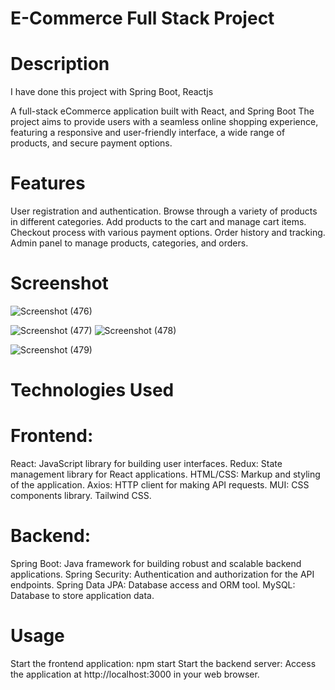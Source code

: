# E-Commerce Full Stack Project

# Description
I have done this project with Spring Boot, Reactjs 

A full-stack eCommerce application built with React, and Spring Boot The project aims to provide users with a seamless online shopping experience, featuring a responsive and user-friendly interface, a wide range of products, and secure payment options.

# Features
User registration and authentication.
Browse through a variety of products in different categories.
Add products to the cart and manage cart items.
Checkout process with various payment options.
Order history and tracking.
Admin panel to manage products, categories, and orders.
# Screenshot

![Screenshot (476)](https://github.com/user-attachments/assets/62c0c4c1-4f86-4c7d-bf62-eb5285607747)


![Screenshot (477)](https://github.com/user-attachments/assets/58d29e9b-a20f-458a-817f-1b065412ab85)
![Screenshot (478)](https://github.com/user-attachments/assets/30d7d02f-3826-4ab6-ac76-cbe186a7ef29)


![Screenshot (479)](https://github.com/user-attachments/assets/4347b285-d44e-4db1-b43c-2037aa33906b)


# Technologies Used
# Frontend:

React: JavaScript library for building user interfaces.
Redux: State management library for React applications.
HTML/CSS: Markup and styling of the application.
Axios: HTTP client for making API requests.
MUI: CSS components library.
Tailwind CSS.
# Backend:

Spring Boot: Java framework for building robust and scalable backend applications.
Spring Security: Authentication and authorization for the API endpoints.
Spring Data JPA: Database access and ORM tool.
MySQL: Database to store application data.

# Usage
Start the frontend application: npm start
Start the backend server:
Access the application at http://localhost:3000 in your web browser.
